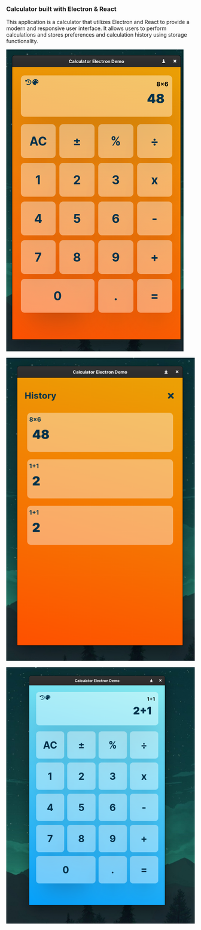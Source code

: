 ### Calculator built with Electron & React

This application is a calculator that utilizes Electron and React to provide a modern and responsive user interface. It allows users to perform calculations and stores preferences and calculation history using storage functionality.

![main](images/main.png)

![history](images/history.png)

![blue-theme](images/blue-theme.png)
